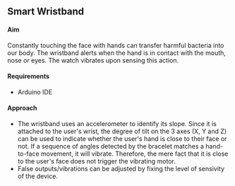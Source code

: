 ## Smart Wristband
#### Aim 
Constantly touching the face with hands can transfer harmful bacteria into our body. The wristband alerts when the hand is in contact with the mouth, nose or eyes. The watch
vibrates upon sensing this action.
#### Requirements      
- Arduino IDE
#### Approach     
- The wristband uses an accelerometer to identify its slope. Since it is attached to the user's wrist, the degree of tilt on the 3 axes (X, Y and Z) can be used to indicate whether the user's hand is close to their face or not. If a sequence of angles detected by the bracelet matches a hand-to-face movement, it will vibrate. Therefore, the mere fact that it is close to the user's face does not trigger the vibrating motor.   
- False outputs/vibrations can be adjusted by fixing the level of sensivity of the device.   

